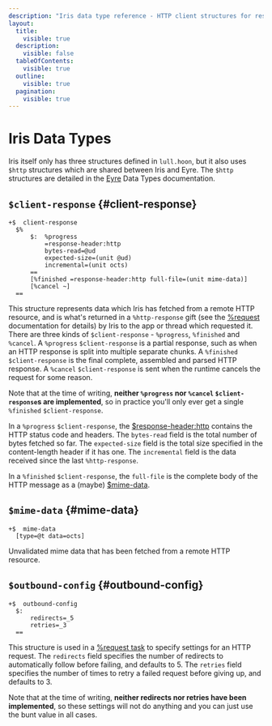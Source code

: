 ```yaml
---
description: "Iris data type reference - HTTP client structures for responses, MIME data, and outbound request configuration."
layout:
  title:
    visible: true
  description:
    visible: false
  tableOfContents:
    visible: true
  outline:
    visible: true
  pagination:
    visible: true
---
```


# Iris Data Types

Iris itself only has three structures defined in `lull.hoon`, but it also uses `$http` structures which are shared between Iris and Eyre. The `$http` structures are detailed in the [Eyre](../eyre/data-types.md#http) Data Types documentation.

## `$client-response` {#client-response}

```hoon
+$  client-response
  $%
      $:  %progress
          =response-header:http
          bytes-read=@ud
          expected-size=(unit @ud)
          incremental=(unit octs)
      ==
      [%finished =response-header:http full-file=(unit mime-data)]
      [%cancel ~]
  ==
```

This structure represents data which Iris has fetched from a remote HTTP resource, and is what's returned in a `%http-response` gift (see the [%request](tasks.md#request) documentation for details) by Iris to the app or thread which requested it. There are three kinds of `$client-response` - `%progress`, `%finished` and `%cancel`. A `%progress` `$client-response` is a partial response, such as when an HTTP response is split into multiple separate chunks. A `%finished` `$client-response` is the final complete, assembled and parsed HTTP response. A `%cancel` `$client-response` is sent when the runtime cancels the request for some reason.

Note that at the time of writing, **neither `%progress` nor `%cancel` `$client-response`s are implemented**, so in practice you'll only ever get a single `%finished` `$client-response`.

In a `%progress` `$client-response`, the [$response-header:http](../eyre/data-types.md#response-headerhttp) contains the HTTP status code and headers. The `bytes-read` field is the total number of bytes fetched so far. The `expected-size` field is the total size specified in the content-length header if it has one. The `incremental` field is the data received since the last `%http-response`.

In a `%finished` `$client-response`, the `full-file` is the complete body of the HTTP message as a (maybe) [$mime-data](#mime-data).

## `$mime-data` {#mime-data}

```hoon
+$  mime-data
  [type=@t data=octs]
```

Unvalidated mime data that has been fetched from a remote HTTP resource.

## `$outbound-config` {#outbound-config}

```hoon
+$  outbound-config
  $:
      redirects=_5
      retries=_3
  ==
```

This structure is used in a [%request task](tasks.md#request) to specify settings for an HTTP request. The `redirects` field specifies the number of redirects to automatically follow before failing, and defaults to 5. The `retries` field specifies the number of times to retry a failed request before giving up, and defaults to 3.

Note that at the time of writing, **neither redirects nor retries have been implemented**, so these settings will not do anything and you can just use the bunt value in all cases.
